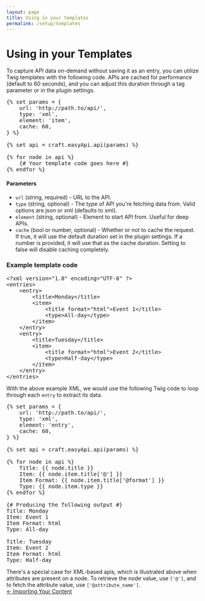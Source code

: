 ```yaml
---
layout: page
title: Using in your templates
permalink: /setup/templates
---
```

# Using in your Templates

To capture API data on-demand without saving it as an entry, you can utilize Twig templates with the following code. APIs are cached for performance (default to 60 seconds), and you can adjust this duration through a tag parameter or in the plugin settings.

<pre>
&#123;% set params = &#123;
    url: 'http://path.to/api/',
    type: 'xml',
    element: 'item',
    cache: 60,
&#125; %&#125;

&#123;% set api = craft.easyApi.api(params) %&#125;

&#123;% for node in api %&#125;
    &#123;# Your template code goes here #&#125;
&#123;% endfor %&#125;
</pre>

#### Parameters

- `url` (string, required) - URL to the API.
- `type` (string, optional) - The type of API you're fetching data from. Valid options are json or xml (defaults to xml).
- `element` (string, optional) - Element to start API from. Useful for deep APIs.
- `cache` (bool or number, optional) - Whether or not to cache the request. If true, it will use the default duration set in the plugin settings. If a number is provided, it will use that as the cache duration. Setting to false will disable caching completely.

### Example template code

<pre>
&lt;?xml version="1.0" encoding="UTF-8" ?&gt;
&lt;entries&gt;
    &lt;entry&gt;
        &lt;title&gt;Monday&lt;/title&gt;
        &lt;item&gt;
            &lt;title format="html"&gt;Event 1&lt;/title&gt;
            &lt;type&gt;All-day&lt;/type&gt;
        &lt;/item&gt;
    &lt;/entry&gt;
    &lt;entry&gt;
        &lt;title&gt;Tuesday&lt;/title&gt;
        &lt;item&gt;
            &lt;title format="html"&gt;Event 2&lt;/title&gt;
            &lt;type&gt;Half-day&lt;/type&gt;
        &lt;/item&gt;
    &lt;/entry&gt;
&lt;/entries&gt;
</pre>

With the above example XML, we would use the following Twig code to loop through each `entry` to extract its data.

<pre>
&#123;% set params = &#123;
    url: 'http://path.to/api/',
    type: 'xml',
    element: 'entry',
    cache: 60,
&#125; %&#125;

&#123;% set api = craft.easyApi.api(params) %&#125;

&#123;% for node in api %&#125;
    Title: &#123;&#123; node.title &#125;&#125;
    Item: &#123;&#123; node.item.title['@'] &#125;&#125;
    Item Format: &#123;&#123; node.item.title['@format'] &#125;&#125;
    Type: &#123;&#123; node.item.type &#125;&#125;
&#123;% endfor %&#125;

&#123;# Producing the following output #&#125;
Title: Monday
Item: Event 1
Item Format: html
Type: All-day

Title: Tuesday
Item: Event 2
Item Format: html
Type: Half-day
</pre>

<div class="alert alert-primary">
There's a special case for XML-based apis, which is illustrated above when attributes are present on a node. To retrieve the node value, use <code>['@']</code>, and to fetch the attribute value, use <code>['@attribute_name']</code>.
</div>

<div style="display: flex; justify-content: space-between">
<a href="/setup/importing">← Importing Your Content</a>
</div>